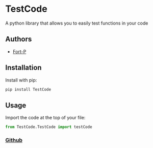 # TestCode
A python library that allows you to easily test functions in your code

## Authors
- [Fort-P](https://github.com/fort-p)

## Installation
Install with pip:
```powershell
pip install TestCode
```

## Usage
Import the code at the top of your file:
```python
from TestCode.TestCode import testCode
```

### [Github](https://github.com/Fort-p/TestCode)
